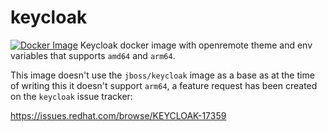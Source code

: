 # keycloak
[![Docker Image](https://github.com/openremote/keycloak/actions/workflows/keycloak.yml/badge.svg)](https://github.com/openremote/keycloak/actions/workflows/keycloak.yml)
Keycloak docker image with openremote theme and env variables that supports `amd64` and `arm64`.

This image doesn't use the `jboss/keycloak` image as a base as at the time of writing this it doesn't support `arm64`, a feature request has been created on the `keycloak` issue tracker:

https://issues.redhat.com/browse/KEYCLOAK-17359


